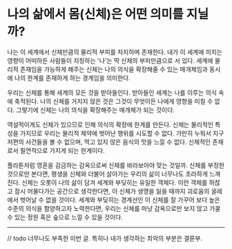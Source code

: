 # 나의 삶에서 몸(신체)은 어떤 의미를 지닐까?

나는 이 세계에서 신체만큼의 물리적 부피를 차지하며 존재한다. 내가 이 세계에 끼치는 영향이 어떠하든 사람들이 지칭하는 '나'는 딱 신체의 부피만큼으로 서 있다. 세계에 물리적 존재임을 가능하게 해주는 신체는 나의 의식을 확장해줄 수 있는 매개체임과 동시에 나의 한계를 존재하게 하는 경계임을 의미한다.

우리는 신체를 통해 세계의 모든 것을 받아들인다. 받아들인 세계는 나를 이루는 의식 속에 축적된다. 나의 신체를 거치지 않은 것은 그것이 무엇이든 나에게 영향을 미칠 수 없다. 그렇기에 신체는 나의 의식을 확장해주는 매개체가 되는 것이다.

역설적이게도 신체가 있으므로 인해 의식의 확장에 한계를 만든다. 신체는 물리적인 특성을 가지므로 우리는 물리적 제약에 벗어난 행위를 시도할 수 없다. 가만히 누워서 지구 저편의 사건들을 볼 수 없으며, 먹고 있지 않은 음식의 맛을 느낄 수 없다. 신체적인 존재로서 필연적으로 가지게 되는 한계이다.

플라톤처럼 영혼을 감금하는 감옥으로써 신체를 바라보아야 맞는 것일까. 신체를 부정한 것으로만 본다면, 평생을 신체와 더불어 살아가는 우리의 삶이 너무나도 초라하게 느껴진다. 신체는 오롯이 나의 삶이 담겨 세계와 부딪히는 유일한 객체다. 이런 객체를 하찮고 잠시 머물다가는 공간으로 생각한다면, 이 신체가 생명을 잃을 때까지 괴로움의 굴레에서 벗어날 수 없을 것이다. 세계와 부딪히는 경계선인 이 신체를 잘 가꾸어 보다 높은 수준의 의식을 함양하고자 노력한다면, 우리는 신체를 마냥 감옥으로만 보지 않고 가꿀 수 있는 정원 혹은 숲으로 느낄 수 있을 것이다.

***

// todo 너무나도 부족한 이번 글. 특히나 내가 생각하는 최악의 부분은 결론부.
